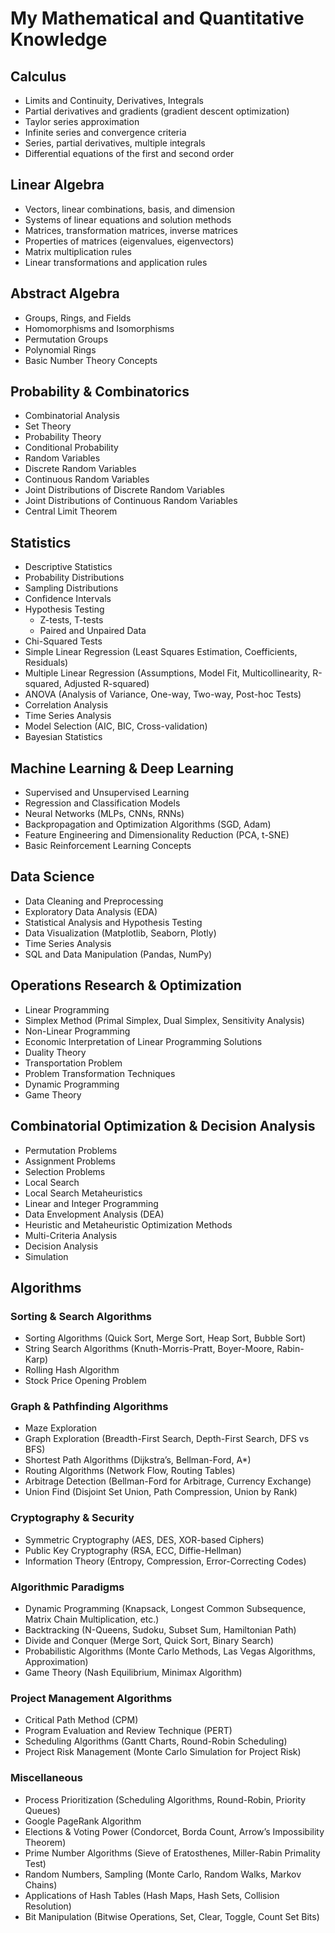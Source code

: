 # My Mathematical and Quantitative Knowledge

## Calculus
- Limits and Continuity, Derivatives, Integrals
- Partial derivatives and gradients (gradient descent optimization)
- Taylor series approximation
- Infinite series and convergence criteria
- Series, partial derivatives, multiple integrals
- Differential equations of the first and second order

## Linear Algebra
- Vectors, linear combinations, basis, and dimension
- Systems of linear equations and solution methods
- Matrices, transformation matrices, inverse matrices
- Properties of matrices (eigenvalues, eigenvectors)
- Matrix multiplication rules
- Linear transformations and application rules

## Abstract Algebra
- Groups, Rings, and Fields  
- Homomorphisms and Isomorphisms  
- Permutation Groups  
- Polynomial Rings  
- Basic Number Theory Concepts 

## Probability & Combinatorics
- Combinatorial Analysis
- Set Theory
- Probability Theory
- Conditional Probability
- Random Variables
- Discrete Random Variables
- Continuous Random Variables
- Joint Distributions of Discrete Random Variables
- Joint Distributions of Continuous Random Variables
- Central Limit Theorem

## Statistics
- Descriptive Statistics
- Probability Distributions
- Sampling Distributions
- Confidence Intervals
- Hypothesis Testing
  - Z-tests, T-tests
  - Paired and Unpaired Data
- Chi-Squared Tests
- Simple Linear Regression (Least Squares Estimation, Coefficients, Residuals)
- Multiple Linear Regression (Assumptions, Model Fit, Multicollinearity, R-squared, Adjusted R-squared)
- ANOVA (Analysis of Variance, One-way, Two-way, Post-hoc Tests)
- Correlation Analysis
- Time Series Analysis
- Model Selection (AIC, BIC, Cross-validation)
- Bayesian Statistics

## Machine Learning & Deep Learning
- Supervised and Unsupervised Learning  
- Regression and Classification Models  
- Neural Networks (MLPs, CNNs, RNNs)  
- Backpropagation and Optimization Algorithms (SGD, Adam)  
- Feature Engineering and Dimensionality Reduction (PCA, t-SNE)  
- Basic Reinforcement Learning Concepts

## Data Science
- Data Cleaning and Preprocessing  
- Exploratory Data Analysis (EDA)  
- Statistical Analysis and Hypothesis Testing  
- Data Visualization (Matplotlib, Seaborn, Plotly)  
- Time Series Analysis  
- SQL and Data Manipulation (Pandas, NumPy)

## Operations Research & Optimization
- Linear Programming
- Simplex Method (Primal Simplex, Dual Simplex, Sensitivity Analysis)
- Non-Linear Programming
- Economic Interpretation of Linear Programming Solutions
- Duality Theory
- Transportation Problem
- Problem Transformation Techniques
- Dynamic Programming
- Game Theory

## Combinatorial Optimization & Decision Analysis
- Permutation Problems
- Assignment Problems
- Selection Problems
- Local Search
- Local Search Metaheuristics
- Linear and Integer Programming
- Data Envelopment Analysis (DEA)
- Heuristic and Metaheuristic Optimization Methods
- Multi-Criteria Analysis
- Decision Analysis
- Simulation

## Algorithms

### Sorting & Search Algorithms
- Sorting Algorithms (Quick Sort, Merge Sort, Heap Sort, Bubble Sort)
- String Search Algorithms (Knuth-Morris-Pratt, Boyer-Moore, Rabin-Karp)
- Rolling Hash Algorithm
- Stock Price Opening Problem

### Graph & Pathfinding Algorithms
- Maze Exploration
- Graph Exploration (Breadth-First Search, Depth-First Search, DFS vs BFS)
- Shortest Path Algorithms (Dijkstra’s, Bellman-Ford, A*)
- Routing Algorithms (Network Flow, Routing Tables)
- Arbitrage Detection (Bellman-Ford for Arbitrage, Currency Exchange)
- Union Find (Disjoint Set Union, Path Compression, Union by Rank)

### Cryptography & Security
- Symmetric Cryptography (AES, DES, XOR-based Ciphers)
- Public Key Cryptography (RSA, ECC, Diffie-Hellman)
- Information Theory (Entropy, Compression, Error-Correcting Codes)

### Algorithmic Paradigms
- Dynamic Programming (Knapsack, Longest Common Subsequence, Matrix Chain Multiplication, etc.)
- Backtracking (N-Queens, Sudoku, Subset Sum, Hamiltonian Path)
- Divide and Conquer (Merge Sort, Quick Sort, Binary Search)
- Probabilistic Algorithms (Monte Carlo Methods, Las Vegas Algorithms, Approximation)
- Game Theory (Nash Equilibrium, Minimax Algorithm)

### Project Management Algorithms
- Critical Path Method (CPM)
- Program Evaluation and Review Technique (PERT)
- Scheduling Algorithms (Gantt Charts, Round-Robin Scheduling)
- Project Risk Management (Monte Carlo Simulation for Project Risk)
  
### Miscellaneous
- Process Prioritization (Scheduling Algorithms, Round-Robin, Priority Queues)
- Google PageRank Algorithm
- Elections & Voting Power (Condorcet, Borda Count, Arrow’s Impossibility Theorem)
- Prime Number Algorithms (Sieve of Eratosthenes, Miller-Rabin Primality Test)
- Random Numbers, Sampling (Monte Carlo, Random Walks, Markov Chains)
- Applications of Hash Tables (Hash Maps, Hash Sets, Collision Resolution)
- Bit Manipulation (Bitwise Operations, Set, Clear, Toggle, Count Set Bits)

